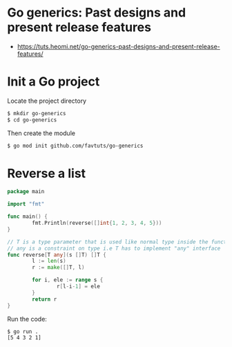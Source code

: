 #  Go generics: Past designs and present release features 
* https://tuts.heomi.net/go-generics-past-designs-and-present-release-features/

# Init a Go project

Locate the project directory
```bash
$ mkdir go-generics
$ cd go-generics
```

Then create the module
```bash
$ go mod init github.com/favtuts/go-generics
```

# Reverse a list

```go
package main

import "fmt"

func main() {
        fmt.Println(reverse([]int{1, 2, 3, 4, 5}))
}

// T is a type parameter that is used like normal type inside the function
// any is a constraint on type i.e T has to implement "any" interface
func reverse[T any](s []T) []T {
        l := len(s)
        r := make([]T, l)

        for i, ele := range s {
                r[l-i-1] = ele
        }
        return r
}
```

Run the code:
```bash
$ go run .
[5 4 3 2 1]
```